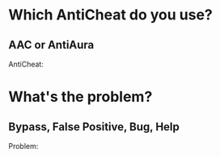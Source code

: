 # Which AntiCheat do you use?
## AAC or AntiAura
AntiCheat: 

# What's the problem?
## Bypass, False Positive, Bug, Help
Problem: 
